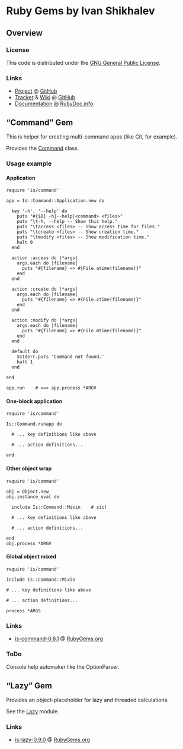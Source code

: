 
# Ruby Gems by Ivan Shikhalev

## Overview

### License

This code is distributed under the
[GNU General Public License](file.LICENSE.html).

### Links

* [Project](https://github.com/shikhalev/gems) @ [GitHub](https://github.com/)
* [Tracker](https://github.com/shikhalev/gems/issues) &
[Wiki](https://github.com/shikhalev/gems/wiki) @ [GitHub](https://github.com/)
* [Documentation](http://rubydoc.info/github/shikhalev/gems/master/frames)
@ [RubyDoc.info](http://rubydoc.info/)

## “Command” Gem

This is helper for creating multi-command apps (like Git, for example).

Provides the [Command](Is/Command.html) class.

### Usage example

#### Application

    require 'is/command'

    app = Is::Command::Application.new do

      key '-h', '--help' do
        puts "#{$0} -h|--help|<command> <files>"
        puts "\t-h, --help -- Show this help."
        puts "\taccess <files> -- Show access time for files."
        puts "\tcreate <files> -- Show creation time."
        puts "\tmodify <files> -- Show modification time."
        halt 0
      end

      action :access do |*args|
        args.each do |filename|
          puts "#{filename} => #{File.atime(filename)}"
        end
      end

      action :create do |*args|
        args.each do |filename|
          puts "#{filename} => #{File.ctime(filename)}"
        end
      end

      action :modify do |*args|
        args.each do |filename|
          puts "#{filename} => #{File.mtime(filename)}"
        end
      end

      default do
        $stderr.puts 'Command not found.'
        halt 1
      end

    end

    app.run    # <=> app.process *ARGV

#### One-block application

    require 'is/command'

    Is::Command.runapp do

      # ... key definitions like above

      # ... action definitions...

    end

#### Other object wrap

    require 'is/command'

    obj = Object.new
    obj.instance_eval do

      include Is::Command::Mixin    # sic!

      # ... key definitions like above

      # ... action definitions...

    end
    obj.process *ARGV

#### Global object mixed

    require 'is/command'

    include Is::Command::Mixin

    # ... key definitions like above

    # ... action definitions...

    process *ARGS

### Links

* [is-command-0.8.1](https://rubygems.org/gems/is-command) @
[RubyGems.org](https://rubygems.org/)

### ToDo

Console help automaker like the OptionParser.

## “Lazy” Gem

Provides an object-placeholder for lazy and threaded calculations.

See the [Lazy](Is/Lazy.html) module.

### Links

* [is-lazy-0.9.0](https://rubygems.org/gems/is-lazy) @
[RubyGems.org](https://rubygems.org/)
